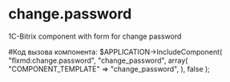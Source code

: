 # change.password
1C-Bitrix component with form for change password

#Код вызова компонента:
$APPLICATION->IncludeComponent(
	"flxmd:change.password",
	"change_password",
	array(
		"COMPONENT_TEMPLATE" => "change_password",
	),
	false
);
